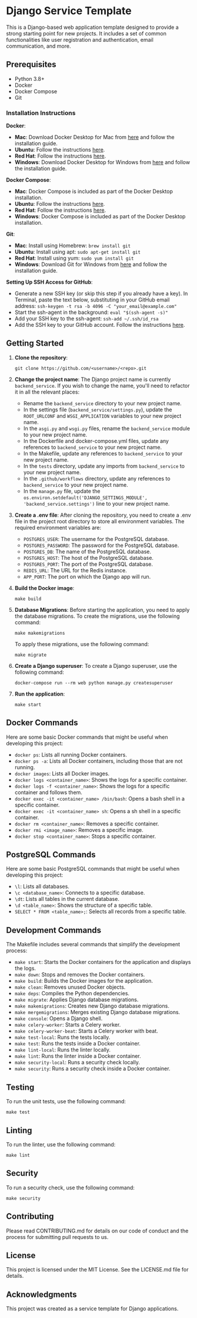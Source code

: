 # Django Service Template

This is a Django-based web application template designed to provide a strong starting point for new projects. It includes a set of common functionalities like user registration and authentication, email communication, and more.

## Prerequisites

- Python 3.8+
- Docker
- Docker Compose
- Git

### Installation Instructions

**Docker**:

- **Mac**: Download Docker Desktop for Mac from [here](https://hub.docker.com/editions/community/docker-ce-desktop-mac/) and follow the installation guide.
- **Ubuntu**: Follow the instructions [here](https://docs.docker.com/engine/install/ubuntu/).
- **Red Hat**: Follow the instructions [here](https://docs.docker.com/engine/install/centos/).
- **Windows**: Download Docker Desktop for Windows from [here](https://hub.docker.com/editions/community/docker-ce-desktop-windows/) and follow the installation guide.

**Docker Compose**:

- **Mac**: Docker Compose is included as part of the Docker Desktop installation.
- **Ubuntu**: Follow the instructions [here](https://docs.docker.com/compose/install/).
- **Red Hat**: Follow the instructions [here](https://docs.docker.com/compose/install/).
- **Windows**: Docker Compose is included as part of the Docker Desktop installation.

**Git**:

- **Mac**: Install using Homebrew: `brew install git`
- **Ubuntu**: Install using apt: `sudo apt-get install git`
- **Red Hat**: Install using yum: `sudo yum install git`
- **Windows**: Download Git for Windows from [here](https://gitforwindows.org/) and follow the installation guide.

**Setting Up SSH Access for GitHub**:

- Generate a new SSH key (or skip this step if you already have a key). In Terminal, paste the text below, substituting in your GitHub email address: `ssh-keygen -t rsa -b 4096 -C "your_email@example.com"`
- Start the ssh-agent in the background: `eval "$(ssh-agent -s)"`
- Add your SSH key to the ssh-agent: `ssh-add ~/.ssh/id_rsa`
- Add the SSH key to your GitHub account. Follow the instructions [here](https://docs.github.com/en/github/authenticating-to-github/adding-a-new-ssh-key-to-your-github-account).

## Getting Started

1. **Clone the repository**:
    ```shell
    git clone https://github.com/<username>/<repo>.git
    ```

2. **Change the project name**:
    The Django project name is currently `backend_service`. If you wish to change the name, you'll need to refactor it in all the relevant places:
    - Rename the `backend_service` directory to your new project name.
    - In the settings file (`backend_service/settings.py`), update the `ROOT_URLCONF` and `WSGI_APPLICATION` variables to your new project name.
    - In the `asgi.py` and `wsgi.py` files, rename the `backend_service` module to your new project name.
    - In the Dockerfile and docker-compose.yml files, update any references to `backend_service` to your new project name.
    - In the Makefile, update any references to `backend_service` to your new project name.
    - In the `tests` directory, update any imports from `backend_service` to your new project name.
    - In the `.github/workflows` directory, update any references to `backend_service` to your new project name.
    - In the `manage.py` file, update the `os.environ.setdefault('DJANGO_SETTINGS_MODULE', 'backend_service.settings')` line to your new project name.

3. **Create a .env file**:
    After cloning the repository, you need to create a .env file in the project root directory to store all environment variables. The required environment variables are:
    - `POSTGRES_USER`: The username for the PostgreSQL database.
    - `POSTGRES_PASSWORD`: The password for the PostgreSQL database.
    - `POSTGRES_DB`: The name of the PostgreSQL database.
    - `POSTGRES_HOST`: The host of the PostgreSQL database.
    - `POSTGRES_PORT`: The port of the PostgreSQL database.
    - `REDIS_URL`: The URL for the Redis instance.
    - `APP_PORT`: The port on which the Django app will run.

4. **Build the Docker image**:
    ```shell
    make build
    ```

5. **Database Migrations**:
    Before starting the application, you need to apply the database migrations. To create the migrations, use the following command:
    ```shell
    make makemigrations
    ```
    To apply these migrations, use the following command:
    ```shell
    make migrate
    ```

6. **Create a Django superuser**:
    To create a Django superuser, use the following command:
    ```shell
    docker-compose run --rm web python manage.py createsuperuser
    ```

7. **Run the application**:
    ```shell
    make start
    ```

## Docker Commands

Here are some basic Docker commands that might be useful when developing this project:

- `docker ps`: Lists all running Docker containers.
- `docker ps -a`: Lists all Docker containers, including those that are not running.
- `docker images`: Lists all Docker images.
- `docker logs <container_name>`: Shows the logs for a specific container.
- `docker logs -f <container_name>`: Shows the logs for a specific container and follows them.
- `docker exec -it <container_name> /bin/bash`: Opens a bash shell in a specific container.
- `docker exec -it <container_name> sh`: Opens a sh shell in a specific container.
- `docker rm <container_name>`: Removes a specific container.
- `docker rmi <image_name>`: Removes a specific image.
- `docker stop <container_name>`: Stops a specific container.

## PostgreSQL Commands

Here are some basic PostgreSQL commands that might be useful when developing this project:

- `\l`: Lists all databases.
- `\c <database_name>`: Connects to a specific database.
- `\dt`: Lists all tables in the current database.
- `\d <table_name>`: Shows the structure of a specific table.
- `SELECT * FROM <table_name>;`: Selects all records from a specific table.

## Development Commands

The Makefile includes several commands that simplify the development process:

- `make start`: Starts the Docker containers for the application and displays the logs.
- `make down`: Stops and removes the Docker containers.
- `make build`: Builds the Docker images for the application.
- `make clean`: Removes unused Docker objects.
- `make deps`: Compiles the Python dependencies.
- `make migrate`: Applies Django database migrations.
- `make makemigrations`: Creates new Django database migrations.
- `make mergemigrations`: Merges existing Django database migrations.
- `make console`: Opens a Django shell.
- `make celery-worker`: Starts a Celery worker.
- `make celery-worker-beat`: Starts a Celery worker with beat.
- `make test-local`: Runs the tests locally.
- `make test`: Runs the tests inside a Docker container.
- `make lint-local`: Runs the linter locally.
- `make lint`: Runs the linter inside a Docker container.
- `make security-local`: Runs a security check locally.
- `make security`: Runs a security check inside a Docker container.

## Testing

To run the unit tests, use the following command:
```shell
make test
```

## Linting

To run the linter, use the following command:
```shell
make lint
```

## Security

To run a security check, use the following command:
```shell
make security
```

## Contributing

Please read CONTRIBUTING.md for details on our code of conduct and the process for submitting pull requests to us.

## License

This project is licensed under the MIT License. See the LICENSE.md file for details.

## Acknowledgments

This project was created as a service template for Django applications.
